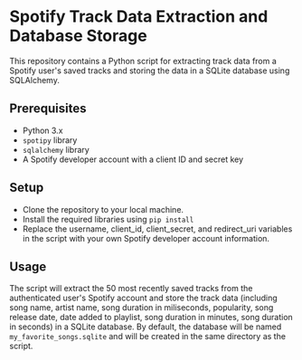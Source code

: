 # Spotify Track Data Extraction and Database Storage

This repository contains a Python script for extracting track data from a Spotify user's saved tracks and storing the data in a SQLite database using SQLAlchemy.

## Prerequisites
- Python 3.x
- `spotipy` library
- `sqlalchemy` library
- A Spotify developer account with a client ID and secret key

## Setup
- Clone the repository to your local machine.
- Install the required libraries using `pip install`
- Replace the username, client_id, client_secret, and redirect_uri variables in the script with your own Spotify developer account information.

## Usage
The script will extract the 50 most recently saved tracks from the authenticated user's Spotify account and store the track data (including song name, artist name, song duration in miliseconds, popularity, song release date, date added to playlist, song duration in minutes, song duration in seconds) in a SQLite database. By default, the database will be named `my_favorite_songs.sqlite` and will be created in the same directory as the script.
